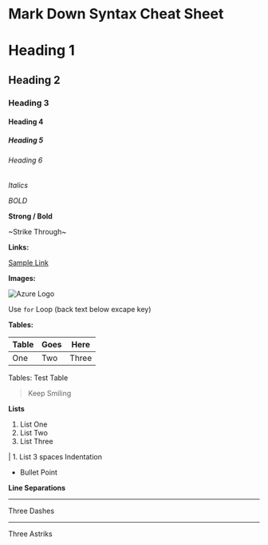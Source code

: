 # Mark Down Syntax Cheat Sheet

# Heading 1
## Heading 2
### Heading 3
#### Heading 4
##### Heading 5
###### Heading 6

_Italics_

*BOLD*

**Strong / Bold**

~Strike Through~

**Links:**

[Sample Link](https://samplelink.com)

**Images:**

![Azure Logo](https://estradaci.com/wp-content/uploads/2018/05/Azure-Logo-1024x752.jpg)

Use `for` Loop (back text below excape key)

**Tables:**

|Table|Goes|Here|
|---|---|---|
|One|Two|Three|

Tables: Test Table


>Keep Smiling

**Lists**

1. List One
2. List Two
3. List Three

|   1. List 3 spaces Indentation

- Bullet Point

**Line Separations**

--- 
Three Dashes

***
Three Astriks 

